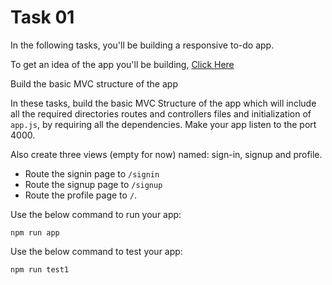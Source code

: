 # Task 01

In the following tasks, you'll be building a responsive to-do app.

To get an idea of the app you'll be building, [Click Here](http://13.233.55.172:4000)


Build the basic MVC structure of the app

In these tasks, build the basic MVC Structure of the app which will include all the required directories routes and controllers files and initialization of `app.js`, by requiring all the dependencies. Make your app listen to the port 4000.

Also create three views (empty for now) named: sign-in, signup and profile.

- Route the signin page to `/signin`
- Route the signup page to `/signup`
- Route the profile page to `/`.

Use the below command to run your app:

```
npm run app
```

Use the below command to test your app:

```
npm run test1
```